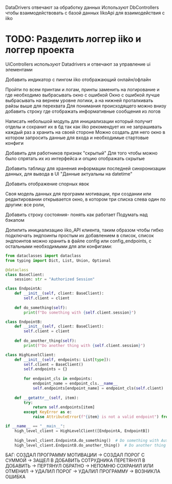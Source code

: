 DataDrivers отвечают за обработку данных
    Используют DbСontrollers чтобы взаимодействовать с базой данных
    IikoApi для взаимодействия с iiko


# TODO: Разделить логгер iiko и логгер проекта


UiControllers используют Datadrivers и отвечают за управление ui элементами




Добавить индикатор с пингом iiko отображающий онлайн/офлайн


Пройти по всем принтам и логам, принты заменить на логирование и где необходимо выбрасывать окно с ошибкой
Окно с ошибкой лучше выбрасывать на вернем уровне логики, а на нижней проталкивать райзы выше для перехвата
Для понимания происходящего можно внизу добавить строку где отображать информативные сообщения из логов

Написать небольшой модуль для инициализации который получит отделы и сохранит их в бд
так как iiko рекомендует их не запрашивать каждый раз а хранить на своей стороне
Можно создать для него окно в котором запросить данные для входа и необходимые стартовые конфиги


Добавить для работников признак "скрытый"
Для того чтобы можно было спрятать их из интерфейса 
и опцию отображать скрытые

Добавить таблицу для хранения информации последней синхронизации данных,
для вывода в UI "Данные актуальны на datetime"

Добавить отображение спорных явок


Своя модель данных для программ мотивации, при создании или редактировании открывается окно,
в котором три списка слева один по другим: все роли, 



Добавить строку состояния- понять как работает
Подумать над бэкапом

Допилить инициализацию iiko_API клиента, таким образом чтобы гибко подключать эндпоинты простым их добавлением в список,
список эндпоинтов можно хранить в файле config или config_endpoints, с остальными необходимыми для апи конфигами:


```python
from dataclasses import dataclass
from typing import Dict, List, Union, Optional

@dataclass
class BaseClient:
    session: str = "Authorized Session"

class EndpointA:
    def __init__(self, client: BaseClient):
        self.client = client
    
    def do_something(self):
        print(f"Do something with {self.client.session}")

class EndpointB:
    def __init__(self, client: BaseClient):
        self.client = client
    
    def do_another_thing(self):
        print(f"Do another thing with {self.client.session}")

class HighLevelClient:
    def __init__(self, endpoints: List[type]):
        self.client = BaseClient()
        self.endpoints = {}
        
        for endpoint_cls in endpoints:
            endpoint_name = endpoint_cls.__name__
            self.endpoints[endpoint_name] = endpoint_cls(self.client)
    
    def __getattr__(self, item):
        try:
            return self.endpoints[item]
        except KeyError as e:
            raise AttributeError(f"{item} is not a valid endpoint") from e

if __name__ == "__main__":
    high_level_client = HighLevelClient([EndpointA, EndpointB])
    
    high_level_client.EndpointA.do_something()  # Do something with Authorized Session
    high_level_client.EndpointB.do_another_thing()  # Do another thing with Authorized Session

```




БАГ: СОЗДАЛ ПРОГРАММУ МОТИВАЦИИ -> СОЗДАЛ ПОРОГ С СУММОЙ -> ЗАЩЕЛ В ДОБАВИТЬ СОТРУДНИКА ПЕРЕТЯНУЛ В ДОБАВИТЬ ->
ПЕРТЯНУЛ ОБРАТНО -> НЕПОМНЮ СОХРАНИЛ ИЛИ ОТМЕНИЛ -> УДАЛИЛ ПОРОГ -> УДАЛИЛ ПРОГРАММУ -> ВОЗНИКЛА ОШИБКА